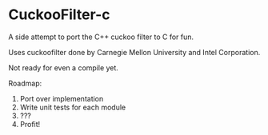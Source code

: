 CuckooFilter-c
===============

A side attempt to port the C++ cuckoo filter to C for fun.

Uses cuckoofilter done by Carnegie Mellon University and Intel Corporation.

Not ready for even a compile yet.

Roadmap:

1. Port over implementation
2. Write unit tests for each module
3. ???
4. Profit!

